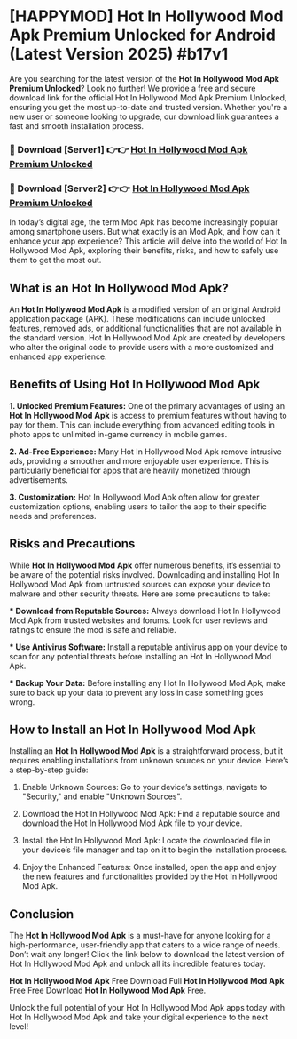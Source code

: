 # [HAPPYMOD] Hot In Hollywood Mod Apk Premium Unlocked for Android (Latest Version 2025) #b17v1

Are you searching for the latest version of the <strong>Hot In Hollywood Mod Apk Premium Unlocked</strong>? Look no further! We provide a free and secure download link for the official Hot In Hollywood Mod Apk Premium Unlocked, ensuring you get the most up-to-date and trusted version. Whether you're a new user or someone looking to upgrade, our download link guarantees a fast and smooth installation process.


<h3>🔴 Download [Server1] 👉👉 <a href="https://appsnew.pages.dev?q=Hot+In+Hollywood+Mod+Apk">Hot In Hollywood Mod Apk Premium Unlocked</a></h3>

<h3>🔴 Download [Server2] 👉👉 <a href="https://appsnew.pages.dev?q=Hot+In+Hollywood+Mod+Apk">Hot In Hollywood Mod Apk Premium Unlocked</a></h3>


In today’s digital age, the term Mod Apk has become increasingly popular among smartphone users. But what exactly is an Mod Apk, and how can it enhance your app experience? This article will delve into the world of Hot In Hollywood Mod Apk, exploring their benefits, risks, and how to safely use them to get the most out.


<h2>What is an Hot In Hollywood Mod Apk?</h2>

An <strong>Hot In Hollywood Mod Apk</strong> is a modified version of an original Android application package (APK). These modifications can include unlocked features, removed ads, or additional functionalities that are not available in the standard version. Hot In Hollywood Mod Apk are created by developers who alter the original code to provide users with a more customized and enhanced app experience.


<h2>Benefits of Using Hot In Hollywood Mod Apk</h2>

<strong> 1. Unlocked Premium Features:</strong> One of the primary advantages of using an <strong>Hot In Hollywood Mod Apk</strong> is access to premium features without having to pay for them. This can include everything from advanced editing tools in photo apps to unlimited in-game currency in mobile games.

<strong> 2. Ad-Free Experience:</strong> Many Hot In Hollywood Mod Apk remove intrusive ads, providing a smoother and more enjoyable user experience. This is particularly beneficial for apps that are heavily monetized through advertisements.

<strong> 3. Customization:</strong> Hot In Hollywood Mod Apk often allow for greater customization options, enabling users to tailor the app to their specific needs and preferences.


<h2>Risks and Precautions</h2>

While <strong>Hot In Hollywood Mod Apk</strong> offer numerous benefits, it’s essential to be aware of the potential risks involved. Downloading and installing Hot In Hollywood Mod Apk from untrusted sources can expose your device to malware and other security threats. Here are some precautions to take:

<strong> * Download from Reputable Sources:</strong> Always download Hot In Hollywood Mod Apk from trusted websites and forums. Look for user reviews and ratings to ensure the mod is safe and reliable.

<strong> * Use Antivirus Software:</strong> Install a reputable antivirus app on your device to scan for any potential threats before installing an Hot In Hollywood Mod Apk.

<strong> * Backup Your Data:</strong> Before installing any Hot In Hollywood Mod Apk, make sure to back up your data to prevent any loss in case something goes wrong.


<h2>How to Install an Hot In Hollywood Mod Apk</h2>

Installing an <strong>Hot In Hollywood Mod Apk</strong> is a straightforward process, but it requires enabling installations from unknown sources on your device. Here’s a step-by-step guide:

 1. Enable Unknown Sources: Go to your device’s settings, navigate to "Security," and enable "Unknown Sources".

 2. Download the Hot In Hollywood Mod Apk: Find a reputable source and download the Hot In Hollywood Mod Apk file to your device.

 3. Install the Hot In Hollywood Mod Apk: Locate the downloaded file in your device’s file manager and tap on it to begin the installation process.

 4. Enjoy the Enhanced Features: Once installed, open the app and enjoy the new features and functionalities provided by the Hot In Hollywood Mod Apk.


<h2><strong>Conclusion</strong></h2>

The <strong>Hot In Hollywood Mod Apk</strong> is a must-have for anyone looking for a high-performance, user-friendly app that caters to a wide range of needs. Don’t wait any longer! Click the link below to download the latest version of Hot In Hollywood Mod Apk and unlock all its incredible features today.

<strong>Hot In Hollywood Mod Apk</strong> Free Download Full <strong>Hot In Hollywood Mod Apk</strong> Free Free Download <strong>Hot In Hollywood Mod Apk</strong> Free.

Unlock the full potential of your Hot In Hollywood Mod Apk apps today with Hot In Hollywood Mod Apk and take your digital experience to the next level!